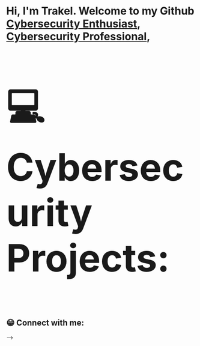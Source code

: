 <h1>Hi, I'm Trakel. Welcome to my Github <br/><a href="https://github.com/TrakelW">Cybersecurity Enthusiast</a>, <a href="https://www.linkedin.com/in/joshmadakor/">Cybersecurity Professional</a>, 

<h2><p style="font-size:100px">&#128187; Cybersecurity Projects:</h2>


<h2>&#128513; Connect with me:</h2>


-->
